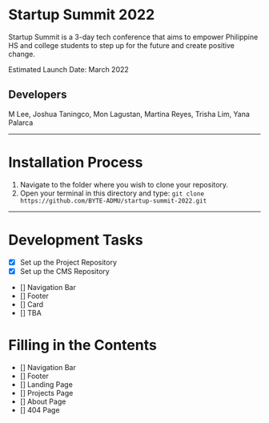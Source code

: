 # Startup Summit 2022

Startup Summit is a 3-day tech conference that aims to empower Philippine HS and college students to step up for the future and create positive change.

Estimated Launch Date: March 2022

## Developers
M Lee, Joshua Taningco, Mon Lagustan, Martina Reyes, Trisha Lim, Yana Palarca

---

# Installation Process

1. Navigate to the folder where you wish to clone your repository.
2. Open your terminal in this directory and type:
```git clone https://github.com/BYTE-ADMU/startup-summit-2022.git```

---

# Development Tasks

- [x] Set up the Project Repository
- [x] Set up the CMS Repository
- [] Navigation Bar 
- [] Footer
- [] Card 
- [] TBA 

# Filling in the Contents

- [] Navigation Bar 
- [] Footer 
- [] Landing Page 
- [] Projects Page
- [] About Page
- [] 404 Page 